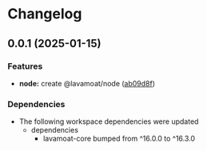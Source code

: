 # Changelog

## 0.0.1 (2025-01-15)


### Features

* **node:** create @lavamoat/node ([ab09d8f](https://github.com/LavaMoat/LavaMoat/commit/ab09d8f3aeb6cee17d8291431bcd5e39871e1fae))


### Dependencies

* The following workspace dependencies were updated
  * dependencies
    * lavamoat-core bumped from ^16.0.0 to ^16.3.0
